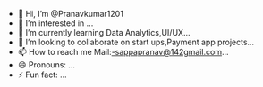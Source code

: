 - 👋 Hi, I’m @Pranavkumar1201
- 👀 I’m interested in ...
- 🌱 I’m currently learning Data Analytics,UI/UX...
- 💞️ I’m looking to collaborate on start ups,Payment app projects...
- 📫 How to reach me Mail:-sappapranav@142gmail.com...
- 😄 Pronouns: ...
- ⚡ Fun fact: ...

<!---
Pranavkumar1201/Pranavkumar1201 is a ✨ special ✨ repository because its `README.md` (this file) appears on your GitHub profile.
You can click the Preview link to take a look at your changes.
--->
